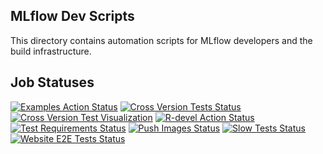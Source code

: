 ## MLflow Dev Scripts

This directory contains automation scripts for MLflow developers and the build infrastructure.

## Job Statuses

[![Examples Action Status](https://img.shields.io/github/actions/workflow/status/mlflow/dev/examples.yml.svg?branch=master&event=schedule&label=Examples&style=for-the-badge&logo=github)](https://github.com/mlflow/dev/actions/workflows/examples.yml?query=workflow%3AExamples+event%3Aschedule)
[![Cross Version Tests Status](https://img.shields.io/github/actions/workflow/status/mlflow/dev/cross-version-tests.yml.svg?branch=master&event=schedule&label=Cross%20version%20tests&style=for-the-badge&logo=github)](https://github.com/mlflow/dev/actions/workflows/cross-version-tests.yml?query=workflow%3A%22Cross+version+tests%22+event%3Aschedule)
[![Cross Version Test Visualization](https://img.shields.io/github/actions/workflow/status/mlflow/mlflow/xtest-viz.yml.svg?branch=master&event=schedule&label=Test%20Results%20Viz&style=for-the-badge&logo=github)](https://github.com/mlflow/mlflow/actions/workflows/xtest-viz.yml)
[![R-devel Action Status](https://img.shields.io/github/actions/workflow/status/mlflow/dev/r.yml.svg?branch=master&event=schedule&label=r-devel&style=for-the-badge&logo=github)](https://github.com/mlflow/dev/actions/workflows/r.yml?query=workflow%3AR+event%3Aschedule)
[![Test Requirements Status](https://img.shields.io/github/actions/workflow/status/mlflow/dev/requirements.yml.svg?branch=master&event=schedule&label=test%20requirements&logo=github&style=for-the-badge)](https://github.com/mlflow/dev/actions/workflows/requirements.yml?query=workflow%3A%22Test+requirements%22+event%3Aschedule)
[![Push Images Status](https://img.shields.io/github/actions/workflow/status/mlflow/mlflow/push-images.yml.svg?event=release&label=push-images&logo=github&style=for-the-badge)](https://github.com/mlflow/mlflow/actions/workflows/push-images.yml?query=event%3Arelease)
[![Slow Tests Status](https://img.shields.io/github/actions/workflow/status/mlflow/dev/slow-tests.yml.svg?branch=master&event=schedule&label=slow-tests&logo=github&style=for-the-badge)](https://github.com/mlflow/dev/actions/workflows/slow-tests.yml?query=event%3Aschedule)
[![Website E2E Tests Status](https://img.shields.io/github/actions/workflow/status/mlflow/mlflow-website/e2e.yml.svg?branch=main&event=schedule&label=website-e2e&logo=github&style=for-the-badge)](https://github.com/mlflow/mlflow-website/actions/workflows/e2e.yml?query=event%3Aschedule)
